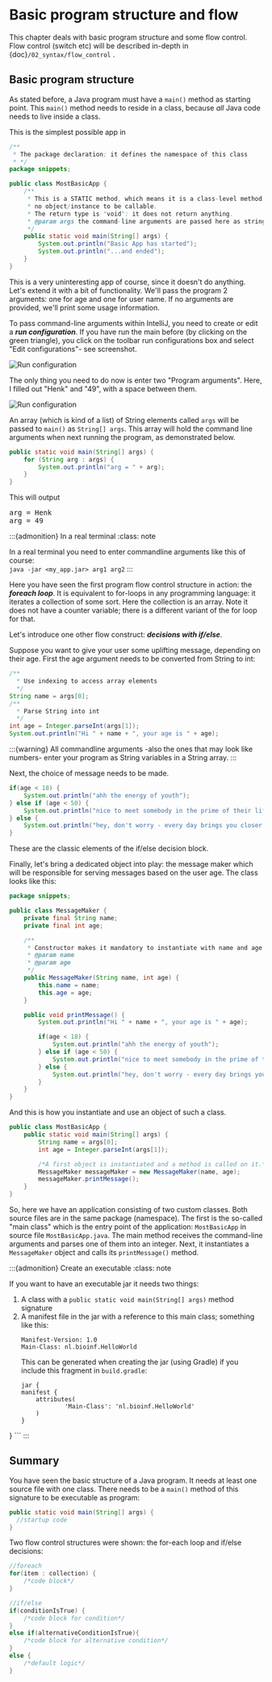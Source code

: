 # Basic program structure and flow

This chapter deals with basic program structure and some flow control. 
Flow control (switch etc) will be described in-depth in {doc}`/02_syntax/flow_control` .

## Basic program structure

As stated before, a Java program must have a `main()` method as starting point. 
This `main()` method needs to reside in a class, because _all_ Java code needs to live inside a class.  

This is the simplest possible app in

```java
/**
 * The package declaration; it defines the namespace of this class
 * */
package snippets;

public class MostBasicApp {
    /**
     * This is a STATIC method, which means it is a class-level method and needs
     * no object/instance to be callable.
     * The return type is "void": it does not return anything.
     * @param args the command-line arguments are passed here as string array
     */
    public static void main(String[] args) {
        System.out.println("Basic App has started");
        System.out.println("...and ended");
    }
}
```

This is a very uninteresting app of course, since it doesn't do anything. Let's extend it with a bit 
of functionality. We'll pass the program 2 arguments: one for age and one for user name. If no 
arguments are provided, we'll print some usage information.

To pass command-line arguments within IntelliJ, you need to create or edit a **_run configuration_**.
If you have run the main before (by clicking on the green triangle), you 
click on the toolbar run configurations box and select "Edit configurations"- see screenshot.

![Run configuration](figures/edit_run_configuration_1.png)

The only thing you need to do now is enter two "Program arguments". Here, I filled out "Henk" and "49", with a space between them.

![Run configuration](figures/edit_run_configuration_2.png)

An array (which is kind of a list) of String elements called `args` will be passed to `main()` as `String[] args`. This array will hold the command line arguments when next running the program, as demonstrated below.

```java
public static void main(String[] args) {
    for (String arg : args) {
        System.out.println("arg = " + arg);
    }
}
```

This will output 

<pre class="console_out">
arg = Henk
arg = 49
</pre>

:::{admonition} In a real terminal
:class: note

In a real terminal you need to enter commandline arguments like this of course:  
`java -jar <my_app.jar> arg1 arg2`
:::

Here you have seen the first program flow control structure in action: the **_foreach loop_**. It is equivalent to for-loops in any programming language: it iterates a collection of some sort. Here the collection is an array. Note it does not have a counter variable; there is a different variant of the for loop for that.

Let's introduce one other flow construct: **_decisions with if/else_**.

Suppose you want to give your user some uplifting message, depending on their age. First the age argument needs to be converted from String to int:

```java
/**
  * Use indexing to access array elements
  */
String name = args[0];
/**
  * Parse String into int
  */
int age = Integer.parseInt(args[1]);
System.out.println("Hi " + name + ", your age is " + age);
```

:::{warning}
All commandline arguments -also the ones that may look like numbers- enter your program as String variables in a String array.
:::

Next, the choice of message needs to be made.

```java
if(age < 18) {
    System.out.println("ahh the energy of youth");
} else if (age < 50) {
    System.out.println("nice to meet somebody in the prime of their life!");
} else {
    System.out.println("hey, don't worry - every day brings you closer to retirement");
}
```

These are the classic elements of the if/else decision block.

Finally, let's bring a dedicated object into play: the message maker which will be responsible for serving messages based on the user age. The class looks like this:

```java
package snippets;

public class MessageMaker {
    private final String name;
    private final int age;

    /**
     * Constructor makes it mandatory to instantiate with name and age arguments.
     * @param name
     * @param age
     */
    public MessageMaker(String name, int age) {
        this.name = name;
        this.age = age;
    }

    public void printMessage() {
        System.out.println("Hi " + name + ", your age is " + age);

        if(age < 18) {
            System.out.println("ahh the energy of youth");
        } else if (age < 50) {
            System.out.println("nice to meet somebody in the prime of their life!");
        } else {
            System.out.println("hey, don't worry - every day brings you closer to retirement");
        }
    }
}
```

And this is how you instantiate and use an object of such a class.


```java
public class MostBasicApp {
    public static void main(String[] args) {
        String name = args[0];
        int age = Integer.parseInt(args[1]);

        /*A first object is instantiated and a method is called on it.*/
        MessageMaker messageMaker = new MessageMaker(name, age);
        messageMaker.printMessage();
    }
}
```

So, here we have an application consisting of two custom classes. Both source files are in the same package (namespace). The first is the so-called "main class" which is the entry point of the application: `MostBasicApp` in source file `MostBasicApp.java`. The main method receives the command-line arguments and parses one of them into an integer. Next, it instantiates a `MessageMaker` object and calls its `printMessage()` method.

:::{admonition} Create an executable
:class: note

If you want to have an executable jar it needs two things: 

1. A class with a `public static void main(String[] args)` method signature
2. A manifest file in the jar with a reference to this main class; something like this:
    ```
    Manifest-Version: 1.0
    Main-Class: nl.bioinf.HelloWorld
    ```
    This can be generated when creating the jar (using Gradle) if you include this fragment in `build.gradle`:
    ```
    jar {
    manifest {
        attributes(
                'Main-Class': 'nl.bioinf.HelloWorld'
        )
    }
}
    ```
:::

## Summary

You have seen the basic structure of a Java program. It needs at least one source file with one class. There needs to be a `main()` method of this signature to be executable as program:

```java
public static void main(String[] args) {
  //startup code
}
```

Two flow control structures were shown: the for-each loop and if/else decisions:

```java
//foreach
for(item : collection) {
    /*code block*/
}

//if/else
if(conditionIsTrue) {
    /*code block for condition*/
}
else if(alternativeConditionIsTrue){
    /*code block for alternative condition*/
}
else {
    /*default logic*/
}
```
